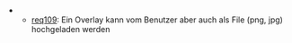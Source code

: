  * * [req109](https://github.com/PolitAktiv/politaktiv-requirements/tree/master/de/requirements/req109/req109.md): Ein Overlay kann vom Benutzer aber auch als File (png, jpg) hochgeladen werden